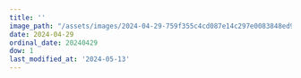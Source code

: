 ```yaml
---
title: ''
image_path: "/assets/images/2024-04-29-759f355c4cd087e14c297e0083848ed9.jpeg"
date: 2024-04-29
ordinal_date: 20240429
dow: 1
last_modified_at: '2024-05-13'
---
```

